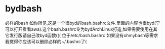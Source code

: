 # bydbash
必样的bash
如你所见,这是一个很byd的bash.bashrc文件.里面的内容也很byd(宁可以打开看看awa).这个bash.bashrc专为bydArchLinux打造,如果需要使用在其它发行版请自己改byd函数(((
位于/etc/bash.bashrc
如果没有ohmybash等需求我觉得你应该可以删除必样的~/.bashrc了(
